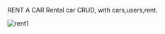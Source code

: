 RENT A CAR
Rental car CRUD, with cars,users,rent.




![rent1](https://user-images.githubusercontent.com/106626992/221711974-d43f7b36-b40f-4740-98ba-43a75bda769a.png)
